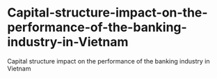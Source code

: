 # Capital-structure-impact-on-the-performance-of-the-banking-industry-in-Vietnam
Capital structure impact on the performance of the banking industry in Vietnam
